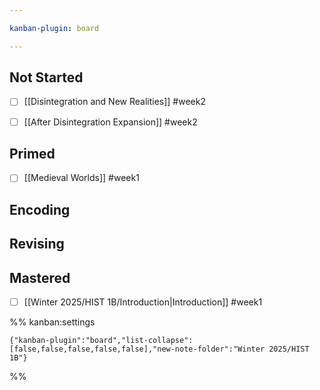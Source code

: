 ```yaml
---

kanban-plugin: board

---
```


## Not Started

- [ ] [[Disintegration and New Realities]] #week2
- [ ] [[After Disintegration Expansion]] #week2


## Primed

- [ ] [[Medieval Worlds]] #week1


## Encoding



## Revising



## Mastered

- [ ] [[Winter 2025/HIST 1B/Introduction|Introduction]] #week1




%% kanban:settings
```
{"kanban-plugin":"board","list-collapse":[false,false,false,false,false],"new-note-folder":"Winter 2025/HIST 1B"}
```
%%